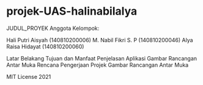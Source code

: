# projek-UAS-halinabilalya

JUDUL_PROYEK
Anggota Kelompok:

Hali Putri Aisyah (140810200006)
M. Nabil Fikri S. P (140810200046)
Alya Raisa Hidayat (140810200060)

Latar Belakang
Tujuan dan Manfaat
Penjelasan Aplikasi
Gambar Rancangan Antar Muka
Rencana Pengerjaan Projek
Gambar Rancangan Antar Muka

MIT License 2021
